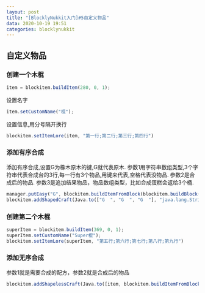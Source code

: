```yaml
---
layout: post
title: "[BlocklyNukkit入门]#5自定义物品"
data: 2020-10-19 19:51
categories: blocklynukkit
---
```


## 自定义物品

### 创建一个木棍

```javascript
item = blockitem.buildItem(280, 0, 1);
```

设置名字

```javascript
item.setCustomName("棍");
```

设置信息,用分号隔开换行

```javascript
blockitem.setItemLore(item, "第一行;第二行;第三行;第四行")
```

### 添加有序合成

添加有序合成,设置G为橡木原木的键,G就代表原木.
参数1用字符串数组类型,3个字符串代表合成台的3行,每一行有3个物品,用键来代表,空格代表没物品.
参数2是合成后的物品.
参数3是追加结果物品，物品数组类型，比如合成蛋糕会返给3个桶.

```javascript
manager.putEasy("G", blockitem.buildItemFromBlock(blockitem.buildBlock(17, 0)))
blockitem.addShapedCraft(Java.to(["G  ", "G  ", "G  "], "java.lang.String[]"), item, Java.to([], "cn.nukkit.item.Item[]"))
```

### 创建第二个木棍

```javascript
superItem = blockitem.buildItem(369, 0, 1);
superItem.setCustomName("Super棍");
blockitem.setItemLore(superItem, "第五行;第六行;第七行;第八行;第九行")
```

### 添加无序合成

参数1就是需要合成的配方，参数2就是合成后的物品

```javascript
blockitem.addShapelessCraft(Java.to([item, blockitem.buildItemFromBlock(blockitem.buildBlock(41, 0))], "cn.nukkit.item.Item[]"), superItem)
```